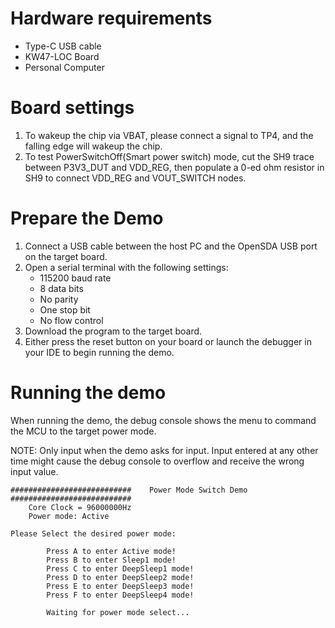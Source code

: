 Hardware requirements
===================
- Type-C USB cable
- KW47-LOC Board
- Personal Computer

Board settings
============
1. To wakeup the chip via VBAT, please connect a signal to TP4, and the falling edge will wakeup the chip.
2. To test PowerSwitchOff(Smart power switch) mode, cut the SH9 trace between P3V3_DUT and VDD_REG, then populate a
0-ed ohm resistor in SH9 to connect VDD_REG and VOUT_SWITCH nodes.

Prepare the Demo
===============
1.  Connect a USB cable between the host PC and the OpenSDA USB port on the target board.
2.  Open a serial terminal with the following settings:
    - 115200 baud rate
    - 8 data bits
    - No parity
    - One stop bit
    - No flow control
3.  Download the program to the target board.
4.  Either press the reset button on your board or launch the debugger in your IDE to begin running the demo.

Running the demo
================
When running the demo, the debug console shows the menu to command the MCU to the target power mode.

NOTE: Only input when the demo asks for input. Input entered at any other time might cause the debug console to overflow
and receive the wrong input value.
~~~~~~~~~~~~~~~~~~~~~
###########################    Power Mode Switch Demo    ###########################
    Core Clock = 96000000Hz
    Power mode: Active

Please Select the desired power mode:

        Press A to enter Active mode!
        Press B to enter Sleep1 mode!
        Press C to enter DeepSleep1 mode!
        Press D to enter DeepSleep2 mode!
        Press E to enter DeepSleep3 mode!
        Press F to enter DeepSleep4 mode!

        Waiting for power mode select...


~~~~~~~~~~~~~~~~~~~~~
